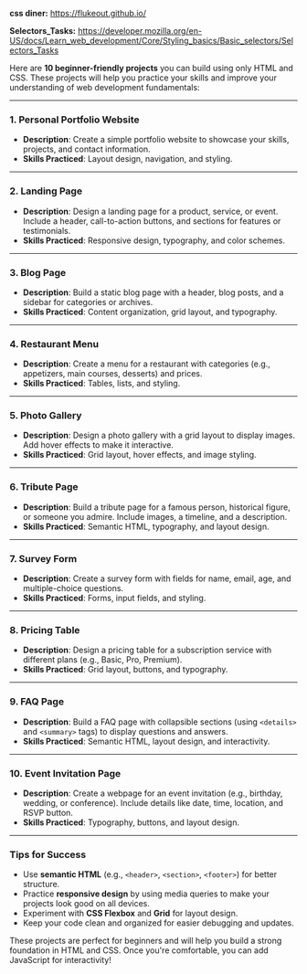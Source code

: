 **css diner:**
https://flukeout.github.io/

**Selectors_Tasks:**
https://developer.mozilla.org/en-US/docs/Learn_web_development/Core/Styling_basics/Basic_selectors/Selectors_Tasks


Here are **10 beginner-friendly projects** you can build using only HTML and CSS. These projects will help you practice your skills and improve your understanding of web development fundamentals:

---

### **1. Personal Portfolio Website**
- **Description**: Create a simple portfolio website to showcase your skills, projects, and contact information.
- **Skills Practiced**: Layout design, navigation, and styling.

---

### **2. Landing Page**
- **Description**: Design a landing page for a product, service, or event. Include a header, call-to-action buttons, and sections for features or testimonials.
- **Skills Practiced**: Responsive design, typography, and color schemes.

---

### **3. Blog Page**
- **Description**: Build a static blog page with a header, blog posts, and a sidebar for categories or archives.
- **Skills Practiced**: Content organization, grid layout, and typography.

---

### **4. Restaurant Menu**
- **Description**: Create a menu for a restaurant with categories (e.g., appetizers, main courses, desserts) and prices.
- **Skills Practiced**: Tables, lists, and styling.

---

### **5. Photo Gallery**
- **Description**: Design a photo gallery with a grid layout to display images. Add hover effects to make it interactive.
- **Skills Practiced**: Grid layout, hover effects, and image styling.

---

### **6. Tribute Page**
- **Description**: Build a tribute page for a famous person, historical figure, or someone you admire. Include images, a timeline, and a description.
- **Skills Practiced**: Semantic HTML, typography, and layout design.

---

### **7. Survey Form**
- **Description**: Create a survey form with fields for name, email, age, and multiple-choice questions.
- **Skills Practiced**: Forms, input fields, and styling.

---

### **8. Pricing Table**
- **Description**: Design a pricing table for a subscription service with different plans (e.g., Basic, Pro, Premium).
- **Skills Practiced**: Grid layout, buttons, and typography.

---

### **9. FAQ Page**
- **Description**: Build a FAQ page with collapsible sections (using `<details>` and `<summary>` tags) to display questions and answers.
- **Skills Practiced**: Semantic HTML, layout design, and interactivity.

---

### **10. Event Invitation Page**
- **Description**: Create a webpage for an event invitation (e.g., birthday, wedding, or conference). Include details like date, time, location, and RSVP button.
- **Skills Practiced**: Typography, buttons, and layout design.

---

### **Tips for Success**
- Use **semantic HTML** (e.g., `<header>`, `<section>`, `<footer>`) for better structure.
- Practice **responsive design** by using media queries to make your projects look good on all devices.
- Experiment with **CSS Flexbox** and **Grid** for layout design.
- Keep your code clean and organized for easier debugging and updates.

These projects are perfect for beginners and will help you build a strong foundation in HTML and CSS. Once you're comfortable, you can add JavaScript for interactivity!

